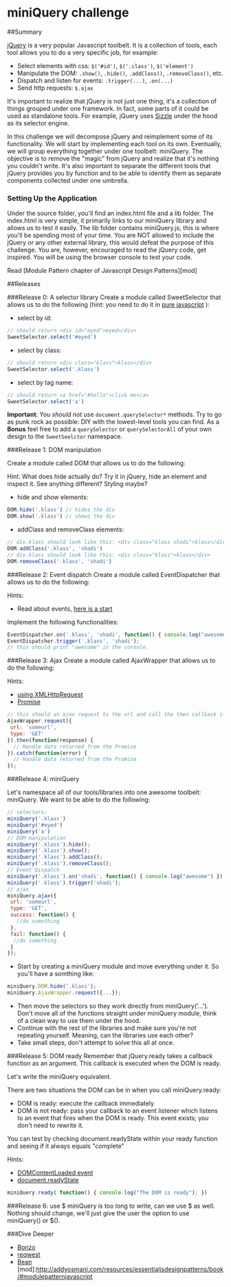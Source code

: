 # miniQuery challenge

##Summary

[jQuery](http://jquery.com/) is a very popular Javascript toolbelt. It is a
collection of tools, each tool allows you to do a very specific job, for
example:

- Select elements with css: `$('#id')`, `$('.class')`, `$('element')`
- Manipulate the DOM: `.show()`, `.hide()`, `.addClass()`, `.removeClass()`, etc.
- Dispatch and listen for events: `.trigger(...)`, `.on(...)`
- Send http requests: `$.ajax`

It's important to realize that jQuery is not just one thing, it's a collection
of things grouped under one framework. In fact, some parts of it could be used
as standalone tools. For example, jQuery uses
[Sizzle](https://github.com/jquery/sizzle) under the hood as its selector
engine.

In this challenge we will decompose jQuery and reimplement some of its
functionality. We will start by implementing each tool on its own. Eventually,
we will group everything together under one toolbelt: miniQuery. The objective
is to remove the "magic" from jQuery and realize that it's nothing you couldn't
write. It's also important to separate the different tools that jQuery provides
you by function and to be able to identify them as separate components
collected under one umbrella.

### Setting Up the Application

Under the source folder, you'll find an index.html file and a lib folder. The
index.html is very simple, it primarily links to our miniQuery library and
allows us to test it easily. The lib folder contains miniQuery.js, this is
where you'll be spending most of your time. You are NOT allowed to include the
jQuery or any other external library, this would defeat the purpose of this
challenge. You are, however, encouraged to read the jQuery code, get inspired.
You will be using the browser console to test your code.

Read [Module Pattern chapter of Javascript Design Patterns][mod]


##Releases

###Release 0: A selector library
Create a module called SweetSelector that allows us to do the following (hint: you need to do it in [pure javascript](http://www.w3schools.com/js/js_htmldom_elements.asp) ):

- select by id:
```javascript
// should return <div id="eyed">eyed</div>
SweetSelector.select('#eyed')
```
- select by class:
```javascript
// should return <div class="klass">klass</div>
SweetSelector.select('.klass')
```
- select by tag name:
```javascript
// should return <a href="#hello">click me</a>
SweetSelector.select('a')
```

**Important**:  You _should not_ use `document.querySelector*` methods.  Try to go as punk rock as possible: DIY with the lowest-level tools you can find.  As a **Bonus** feel free to add a `querySelector` or `querySelectorAll` of your own design to the `SweetSeelctor` namespace.

###Release 1: DOM manipulation

Create a module called DOM that allows us to do the following:

Hint: What does hide actually do? Try it in jQuery, hide an element and inspect it. See anything different? Styling maybe?

- hide and show elements:
```javascript
DOM.hide('.klass') // hides the div
DOM.show('.klass') // shows the div
```
- addClass and removeClass elements:
```javascript
// div.klass should look like this: <div class="klass shadi">klass</div>
DOM.addClass('.klass', 'shadi')
// div.klass should look like this: <div class="klass">klass</div>
DOM.removeClass('.klass', 'shadi')
```

###Release 2:  Event dispatch
Create a module called EventDispatcher that allows us to do the following:

Hints:

- Read about events, [here is a start](https://developer.mozilla.org/en-US/docs/Web/Guide/Events/Creating_and_triggering_events)

Implement the following functionalities:

```javascript
EventDispatcher.on('.klass', 'shadi', function() { console.log("awesome") });
EventDispatcher.trigger('.klass', 'shadi');
// this should print "awesome" in the console.
```

###Release 3: Ajax
Create a module called AjaxWrapper that allows us to do the following:

Hints:
  * [using XMLHttpRequest](https://developer.mozilla.org/en-US/docs/Web/API/XMLHttpRequest/Using_XMLHttpRequest)
  * [Promise](https://developer.mozilla.org/en-US/docs/Web/JavaScript/Reference/Global_Objects/Promise)

```javascript
// this should an ajax request to the url and call the then callback if successful and catch callback if unsuccessful.
AjaxWrapper.request({
 url: 'someurl',
 type: 'GET'
}).then(function(response) {
  // Handle data returned from the Promise
}).catch(function(error) {
  // Handle data returned from the Promise
});
```

###Release 4: miniQuery

Let's namespace all of our tools/libraries into one awesome toolbelt: miniQuery. We want to be able to do the following:

```javascript
// selectors:
miniQuery('.klass')
miniQuery('#eyed')
miniQuery('a')
// DOM manipulation
miniQuery('.klass').hide();
miniQuery('.klass').show();
miniQuery('.klass').addClass();
miniQuery('.klass').removeClass();
// Event Dispatch
miniQuery('.klass').on('shadi', function() { console.log("awesome") });
miniQuery('.klass').trigger('shadi');
// ajax
miniQuery.ajax({
 url: 'someurl',
 type: 'GET',
 success: function() {
   //do something
 },
 fail: function() {
  //do something
 }
});
```

- Start by creating a miniQuery module and move everything under it. So you'll have a somthing like:
```javascript
miniQuery.DOM.hide('.klass');
miniQuery.AjaxWrapper.request({...});
```
- Then move the selectors so they work directly from miniQuery('...'). Don't move all of the functions straight under miniQuery module, think of a clean way to use them under the hood.
- Continue with the rest of the libraries and make sure you're not repeating yourself. Meaning, can the libraries use each other?
- Take small steps, don't attempt to solve this all at once.

###Release 5: DOM ready
Remember that jQuery.ready takes a callback function as an argument. This callback is executed when the DOM is ready.

Let's write the miniQuery equivalent.

There are two situations the DOM can be in when you call miniQuery.ready:
- DOM is ready: execute the callback immediately
- DOM is not ready: pass your callback to an event listener which listens to an event that fires when the DOM is ready. This event exists; you don't need to rewrite it.

You can test by checking document.readyState within your ready function and seeing if it always equals "complete"

Hints:
  * [DOMContentLoaded event](https://developer.mozilla.org/en-US/docs/Web/Events/DOMContentLoaded)
  * [document.readyState](https://developer.mozilla.org/en-US/docs/Web/API/Document/readyState)

```javascript
miniQuery.ready( function() { console.log("The DOM is ready"); })
```

###Release 6: use $
miniQuery is too long to write, can we use $ as well. Nothing should change, we'll just give the user the option to use miniQuery() or $().

###Dive Deeper
- [Bonzo](https://github.com/ded/bonzo)
- [reqwest](https://github.com/ded/reqwest)
- [Bean](https://github.com/fat/bean)
[mod]:http://addyosmani.com/resources/essentialjsdesignpatterns/book/#modulepatternjavascript
